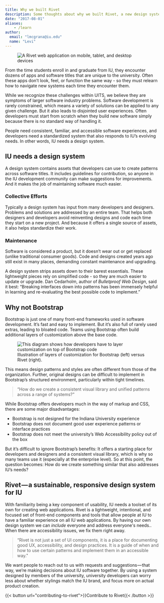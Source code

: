 ```yaml
---
title: Why we built Rivet
description: Some thoughts about why we built Rivet, a new design system for software at IU.
date: "2017-08-01"
aliases:
    - /learn
author:
  email: "lmcgrana@iu.edu"
  name: "Levi"
---
```

<figure class="rvtd-article-figure rvt-m-top-xxl rvt-p-left-xxl rvt-p-right-xxl p-bottom-xxl">
    <img src="../../img/homepage-hero.png" alt="A Rivet web application on mobile, tablet, and desktop devices">
</figure>

From the time students enroll in and graduate from IU, they encounter dozens of apps and software titles that are unique to the university. Often these apps don’t look, feel, or function the same way - so they must relearn how to navigate new systems each time they encounter them.

While we recognize these challenges within UITS, we believe they are symptoms of larger software industry problems. Software development is rarely constrained, which means a variety of solutions can be applied to any given challenge. But it also leads to disjointed user experiences. Often developers must start from scratch when they build new software simply because there is no standard way of handling it.

People need consistent, familiar, and accessible software experiences, and developers need a standardized system that also responds to IU’s evolving needs. In other words, IU needs a design system.

## IU needs a design system
A design system contains assets that developers can use to create patterns across software titles. It includes guidelines for contribution, so anyone in the IU development community can make suggestions for improvements. And it makes the job of maintaining software much easier.

### Collective Efforts
Typically a design system has input from many developers and designers. Problems and solutions are addressed by an entire team. That helps both designers and developers avoid reinventing designs and code each time they start on a new project. And because it offers a single source of assets, it also helps standardize their work.

### Maintenance
Software is considered a product, but it doesn’t wear out or get replaced (unlike traditional consumer goods). Code and designs created years ago still exist in many places, demanding constant maintenance and upgrading.

A design system strips assets down to their barest essentials. These lightweight pieces rely on simplified code - so they are much easier to update or upgrade. Dan Cedarholm, author of _Bulletproof Web Design_, said it best: “Breaking interfaces down into patterns has been immensely helpful in learning and re-evaluating the best possible code to implement.”

## Why not Bootstrap
Bootstrap is just one of many front-end frameworks used in software development. It’s fast and easy to implement. But it’s also full of rarely used extras, leading to bloated code. Teams using Bootstrap often build additional layers of customization above the base code.

<figure class="rvtd-article-figure p-top-xxl p-bottom-xxl">
    <img src="../../img/docs/rvtd-bootstrap-diagram.png" alt="This diagram shows how developers have to layer customization on top of Bootstrap code">
    <figcaption>Illustration of layers of customization for Bootstrap (left) versus Rivet (right).</figcaption>
</figure>

This means design patterns and styles are often different from those of the organization. Further, original designs can be difficult to implement in Bootstrap’s structured environment, particularly within tight timelines.

> “How do we create a consistent visual library and unified patterns across a range of systems?"

While Bootstrap offers developers much in the way of markup and CSS, there are some major disadvantages:

- Bootstrap is not designed for the Indiana University experience
- Bootstrap does not document good user experience patterns or interface practices
- Bootstrap does not meet the university’s Web Accessibility policy out of the box

But it’s difficult to ignore Bootstrap’s benefits: It offers a starting place for developers and designers and a consistent visual library, which is why so many teams use it (especially at the enterprise level). So at this point, the question becomes: How do we create something similar that also addresses IU’s needs?

## Rivet — a sustainable, responsive design system for IU
With familiarity being a key component of usability, IU needs a toolset of its own for creating web applications. Rivet is a lightweight, intentional, and focused set of front-end components and tools that allow people at IU to have a familiar experience on all IU web applications. By having our own design system we can _include_ everyone and address everyone's needs.. When there are accessibility issues, we fix them right away.

> “Rivet is not just a set of UI components, it is a place for documenting good UX, accessibility, and design practices. It is a guide of when and how to use certain patterns and implement them in an accessible way."

We want people to reach out to us with requests and suggestions — that way, we’re making decisions about IU software together. By using a system designed by members of the university, university developers can worry less about whether stylings match the IU brand, and focus more on actual product creation.

<div class="rvt-m-top-lg">
{{< button url="contributing-to-rivet">}}Contribute to Rivet{{< /button >}}
</div>